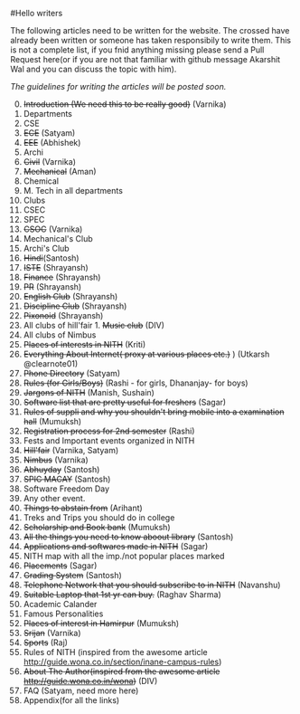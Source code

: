 #Hello writers

The following articles need to be written for the website. The crossed have already been written or someone has taken responsibily to write them.
This is not a complete list, if you fnid anything missing please send a Pull Request here(or if you are not that familiar with github message Akarshit Wal and you can discuss the topic with him).

_The guidelines for writing the articles will be posted soon._

0. ~~Introduction (We need this to be really good)~~ (Varnika)
1. Departments
  1. CSE
  2. ~~ECE~~ (Satyam)
  3. ~~EEE~~ (Abhishek)
  4. Archi
  5. ~~Civil~~ (Varnika)
  6. ~~Mechanical~~ (Aman)
  7. Chemical
  8. M. Tech in all departments
2. Clubs
  1. CSEC
  2. SPEC
  3. ~~CSOC~~ (Varnika)
  4. Mechanical's Club
  5. Archi's Club
  6. ~~Hindi~~(Santosh)
  7. ~~ISTE~~ (Shrayansh)
  8. ~~Finance~~ (Shrayansh)
  9. ~~PR~~ (Shrayansh)
  10. ~~English Club~~ (Shrayansh)
  11. ~~Discipline Club~~ (Shrayansh)
  12. ~~Pixonoid~~ (Shrayansh)
  13. All clubs of hill'fair
    1. ~~Music club~~ (DIV)
  14. All clubs of Nimbus
3. ~~Places of interests in NITH~~ (Kriti)
4. ~~Everything About Internet( proxy at various places etc.)~~ ) (Utkarsh @clearnote01)
5. ~~Phone Directory~~ (Satyam)
6. ~~Rules (for Girls/Boys)~~ (Rashi - for girls, Dhananjay- for boys)
7. ~~Jargons of NITH~~ (Manish, Sushain)
8. ~~Software list that are pretty useful for freshers~~ (Sagar)
9. ~~Rules of suppli and why you shouldn't bring mobile into a examination hall~~ (Mumuksh)
10. ~~Registration process for 2nd semester~~ (Rashi)
11. Fests and Important events organized in NITH
  1. ~~Hill'fair~~ (Varnika, Satyam)
  2. ~~Nimbus~~ (Varnika)
  3. ~~Abhuyday~~ (Santosh)
  4. ~~SPIC MACAY~~ (Santosh)
  5. Software Freedom Day
  6. Any other event.
12. ~~Things to abstain from~~ (Arihant)
13. Treks and Trips you should do in college
14. ~~Scholarship and Book bank~~ (Mumuksh)
15. ~~All the things you need to know aboout library~~ (Santosh)
16. ~~Applications and  softwares made in NITH~~ (Sagar)
17. NITH map with all the imp./not popular places marked
18. ~~Placements~~ (Sagar)
19. ~~Grading System~~ (Santosh)
20. ~~Telephone Network that you should subscribe to in NITH~~ (Navanshu)
21. ~~Suitable Laptop that 1st yr can buy.~~ (Raghav Sharma)
22. Academic Calander
23. Famous Personalities
24. ~~Places of interest in Hamirpur~~ (Mumuksh)
25. ~~Srijan~~ (Varnika)
26. ~~Sports~~ (Raj)
27. Rules of NITH (inspired from the awesome article http://guide.wona.co.in/section/inane-campus-rules)
28. ~~About The Author(inspired from the awesome article http://guide.wona.co.in/wona)~~ (DIV)
29. FAQ (Satyam, need more here)
30. Appendix(for all the links)
